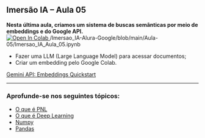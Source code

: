 ## Imersão IA – Aula 05

**Nesta última aula, criamos um sistema de buscas semânticas por meio de embeddings e do Google API.**   
<a target="_blank" href="https://colab.research.google.com/github/Alan-oliveir/Imersao_IA-Alura-Google/blob/main/Aula-05/Imersao_IA_Aula_05.ipynb">
  <img src="https://colab.research.google.com/assets/colab-badge.svg" alt="Open In Colab"/>
</a>
/Imersao_IA-Alura-Google/blob/main/Aula-05/Imersao_IA_Aula_05.ipynb
- Fazer uma LLM (Large Language Model) para acessar documentos;
- Criar um embedding pelo Google Colab.

[Gemini API: Embeddings Quickstart](https://colab.research.google.com/github/google-gemini/cookbook/blob/main/quickstarts/Embeddings.ipynb)

---
### Aprofunde-se nos seguintes tópicos:
  - [O que é PNL](https://www.alura.com.br/artigos/o-que-e-pln)
  - [O que é Deep Learning](https://www.alura.com.br/artigos/deep-learning-deep-fake)
  - [Numpy](https://www.alura.com.br/artigos/numpy-computacao-cientifica-com-python)
  - [Pandas](https://www.alura.com.br/artigos/pandas-o-que-e-para-que-serve-como-instalar)
